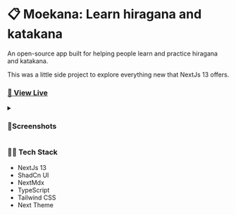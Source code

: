 # 📋 Moekana: Learn hiragana and katakana

An open-source app built for helping people learn and practice hiragana and katakana.

This was a little side project to explore everything new that NextJs 13 offers.

### [🚀 View Live](https://moekana.destructo.dev)

<details>
  <summary><h3>🌈Screenshots</h3></summary>
  
  ![alt text](https://imgur.com/UONj3E9.png)
  ![alt text](https://imgur.com/SiCxJ5U.png)
  ![alt text](https://imgur.com/nolQT5h.png)
  ![alt text](https://imgur.com/c7gJgce.png)
  
</details>

### 👨‍🎓 Tech Stack
- NextJs 13
- ShadCn UI
- NextMdx
- TypeScript
- Tailwind CSS
- Next Theme
